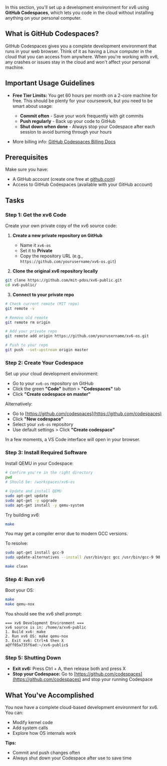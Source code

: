 In this section, you'll set up a development environment for xv6 using **GitHub Codespaces**, which lets you code in the cloud without installing anything on your personal computer.

## What is GitHub Codespaces?

GitHub Codespaces gives you a complete development environment that runs in your web browser. Think of it as having a Linux computer in the cloud that you can access from anywhere. When you're working with xv6, any crashes or issues stay in the cloud and won't affect your personal machine.

## Important Usage Guidelines

* **Free Tier Limits:** You get 60 hours per month on a 2-core machine for free. This should be plenty for your coursework, but you need to be smart about usage:

  * **Commit often** - Save your work frequently with git commits
  * **Push regularly** - Back up your code to GitHub
  * **Shut down when done** - Always stop your Codespace after each session to avoid burning through your hours
* More billing info: [GitHub Codespaces Billing Docs](https://docs.github.com/en/billing/managing-billing-for-your-products/about-billing-for-github-codespaces)

## Prerequisites

Make sure you have:

* A GitHub account (create one free at [github.com](https://github.com))
* Access to GitHub Codespaces (available with your GitHub account)

## Tasks

### Step 1: Get the xv6 Code

Create your own private copy of the xv6 source code:

1. **Create a new private repository on GitHub**

   * Name it `xv6-os`
   * Set it to **Private**
   * Copy the repository URL (e.g., `https://github.com/yourusername/xv6-os.git`)

2. **Clone the original xv6 repository locally**

```bash
git clone https://github.com/mit-pdos/xv6-public.git
cd xv6-public/
```

3. **Connect to your private repo**

```bash
# Check current remote (MIT repo)
git remote -v

# Remove old remote
git remote rm origin

# Add your private repo
git remote add origin https://github.com/yourusername/xv6-os.git

# Push to your repo
git push --set-upstream origin master
```

### Step 2: Create Your Codespace

Set up your cloud development environment:

* Go to your `xv6-os` repository on GitHub
* Click the green **"Code"** button > **"Codespaces"** tab
* Click **"Create codespace on master"**

Alternatively:

* Go to [https://github.com/codespaces](https://github.com/codespaces)
* Click **"New codespace"**
* Select your `xv6-os` repository
* Use default settings > Click **"Create codespace"**

In a few moments, a VS Code interface will open in your browser.

### Step 3: Install Required Software

Install QEMU in your Codespace:

```bash
# Confirm you're in the right directory
pwd
# Should be: /workspaces/xv6-os

# Update and install QEMU
sudo apt-get update
sudo apt-get -y upgrade
sudo apt-get install -y qemu-system
```

Try building xv6:

```bash
make
```

You may get a compiler error due to modern GCC versions.

To resolve:

```bash
sudo apt-get install gcc-9
sudo update-alternatives --install /usr/bin/gcc gcc /usr/bin/gcc-9 90

make clean
```

### Step 4: Run xv6

Boot your OS:

```bash
make
make qemu-nox
```

You should see the xv6 shell prompt:

```
=== xv6 Development Environment ===
xv6 source is in: /home/a/xv6-public
1. Build xv6: make
2. Run xv6 OS: make qemu-nox
3. Exit xv6: Ctrl+A then X
a@ff05a735f6ad:~/xv6-public$
```

### Step 5: Shutting Down

* **Exit xv6:** Press Ctrl + A, then release both and press X
* **Stop your Codespace:** Go to [https://github.com/codespaces](https://github.com/codespaces) and stop your running Codespace

## What You've Accomplished

You now have a complete cloud-based development environment for xv6. You can:

* Modify kernel code
* Add system calls
* Explore how OS internals work

**Tips:**

* Commit and push changes often
* Always shut down your Codespace after use to save time
